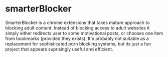 smarterBlocker
==============

SmarterBlocker is a chrome extensions that takes mature approach to blocking adult content. 
Instead of blocking access to adult websites it simply either redirects user to some motivational posts, 
or chooses one item from bookmarks (provided they exists). It's probably not suitable as a replacement
for sophisticated porn blocking systems, but its just a fun project that appears suprisingly useful and efficient. 
